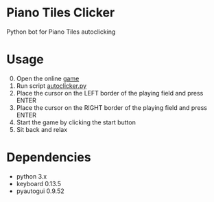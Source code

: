 # Piano Tiles Clicker
Python bot for Piano Tiles autoclicking

# Usage
0. Open the online [game](https://www.crazygames.ru/igra/piano-tiles-2-online)
1. Run script [autoclicker.py](https://google.com)
2. Place the cursor on the LEFT border of the playing field and press ENTER
3. Place the cursor on the RIGHT border of the playing field and press ENTER
4. Start the game by clicking the start button
5. Sit back and relax

# Dependencies
* python 3.x
* keyboard 0.13.5
* pyautogui 0.9.52
